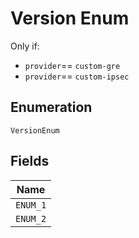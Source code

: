 
# Version Enum

Only if:

* `provider`== `custom-gre`
* `provider`== `custom-ipsec`

## Enumeration

`VersionEnum`

## Fields

| Name |
|  --- |
| `ENUM_1` |
| `ENUM_2` |

